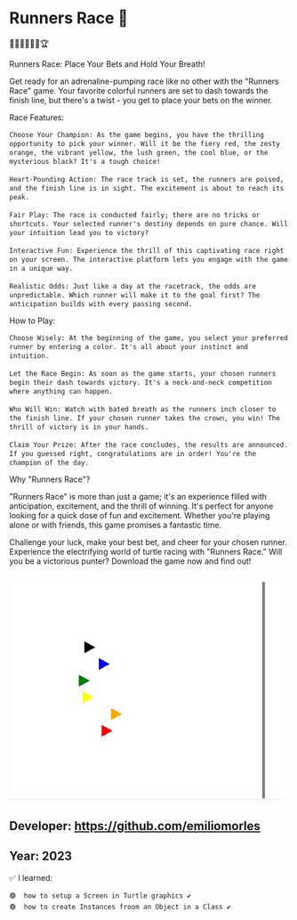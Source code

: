 # Runners Race  👀
  🏁🏃‍♂️🏃‍♀️🥇🏆

Runners Race: Place Your Bets and Hold Your Breath!

Get ready for an adrenaline-pumping race like no other with the "Runners Race" game. Your favorite colorful runners are set to dash towards the finish line, but there's a twist - you get to place your bets on the winner.

Race Features:

    Choose Your Champion: As the game begins, you have the thrilling opportunity to pick your winner. Will it be the fiery red, the zesty orange, the vibrant yellow, the lush green, the cool blue, or the mysterious black? It's a tough choice!

    Heart-Pounding Action: The race track is set, the runners are poised, and the finish line is in sight. The excitement is about to reach its peak.

    Fair Play: The race is conducted fairly; there are no tricks or shortcuts. Your selected runner's destiny depends on pure chance. Will your intuition lead you to victory?

    Interactive Fun: Experience the thrill of this captivating race right on your screen. The interactive platform lets you engage with the game in a unique way.

    Realistic Odds: Just like a day at the racetrack, the odds are unpredictable. Which runner will make it to the goal first? The anticipation builds with every passing second.

How to Play:

    Choose Wisely: At the beginning of the game, you select your preferred runner by entering a color. It's all about your instinct and intuition.

    Let the Race Begin: As soon as the game starts, your chosen runners begin their dash towards victory. It's a neck-and-neck competition where anything can happen.

    Who Will Win: Watch with bated breath as the runners inch closer to the finish line. If your chosen runner takes the crown, you win! The thrill of victory is in your hands.

    Claim Your Prize: After the race concludes, the results are announced. If you guessed right, congratulations are in order! You're the champion of the day.

Why "Runners Race"?

"Runners Race" is more than just a game; it's an experience filled with anticipation, excitement, and the thrill of winning. It's perfect for anyone looking for a quick dose of fun and excitement. Whether you're playing alone or with friends, this game promises a fantastic time.

Challenge your luck, make your best bet, and cheer for your chosen runner. Experience the electrifying world of turtle racing with "Runners Race." Will you be a victorious punter? Download the game now and find out!

## ![Sample Image](https://github.com/emiliomorles/Runners_Race/blob/master/extra/game_sample_001.jpg)

## Developer: https://github.com/emiliomorles

## Year: 2023

✅ I learned:

    🟢  how to setup a Screen in Turtle graphics ✔️ 
    🟢  how to create Instances froom an Object in a Class ✔️
